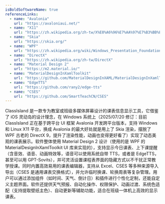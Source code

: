 ```yaml
---
isBoldSoftwareName: true
referenceLinks:
  - name: "Avalonia"
    url: "https://avaloniaui.net/"
  - name: "X11"
    url: "https://zh.wikipedia.org/zh-tw/X%E8%A6%96%E7%AA%97%E7%B3%BB%E7%B5%B1"
  - name: "Skia"
    url: "https://skia.org/"
  - name: "WPF"
    url: "https://zh.wikipedia.org/wiki/Windows_Presentation_Foundation"
  - name: "DirectX"
    url: "https://zh.wikipedia.org/zh-tw/DirectX"
  - name: "Material Design 2"
    url: "https://m2.material.io/"
  - name: "MaterialDesignInXamlToolkit"
    url: "https://github.com/MaterialDesignInXAML/MaterialDesignInXamlToolkit"
  - name: "EdgeTTS"
    url: "https://github.com/rany2/edge-tts"
  - name: "CSES"
    url: "https://github.com/SmartTeachCN/CSES"
---
```


ClassIsland 是一款专为教室或班级多媒体屏幕设计的课表信息显示工具，它借鉴了 iOS 灵动岛的设计理念，在 Windows 系统上（2025/07/20 修订：目前 ClassIsland 正在基于跨平台 UI 框架 Avalonia 开发跨平台版本，支持 Windows 和 Linux X11 平台，换成 Avalonia 的最大好处就是用上了 Skia 渲染，摆脱了 WPF 古老的 DirectX 9，提升了渲染性能，动画也变得更好看了）实现了动态美观的课表展示。软件整体使用 Material Design 2 设计（使用的是 WPF 的 MaterialDesignInXamlToolkit UI 库来实现的），支持显示今日课表、上下课提醒（含音效、语音、动画特效等，语音可以使用系统自带 TTS，或者是 EdgeTTS，甚至可以用 GPT-Sovits），并可灵活设置课程表界面的隐藏方式以不干扰正常教学授课。同时内置高效易用的课表编辑器，支持从 Excel、CSES 等多种来源导入导出（CSES 是通用课表交换格式），并允许临时换课、轮换周表等复杂管理。用户可以通过添加组件（如时间、天气、倒计日）和插件进行个性化定制，还能自定义主题界面。软件还提供天气预报、自动化操作、权限保护、动画过渡、系统色适配（支持提取壁纸主色）、自动更新等辅助功能，适合在班级一体机上高效的显示课表。
